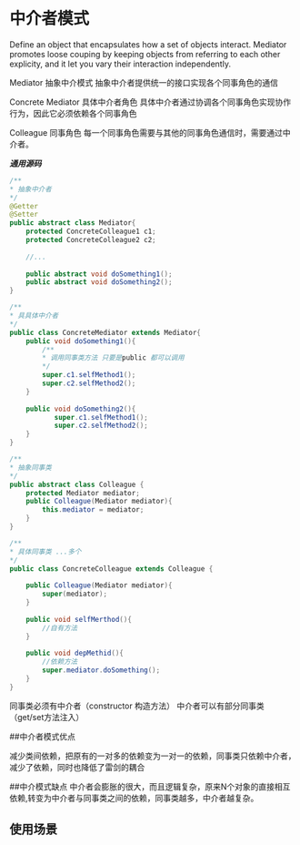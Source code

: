 # 中介者模式

Define an object that encapsulates how a set of objects interact.
Mediator promotes loose couping by keeping objects from referring to each other explicity, and it
let you vary their interaction independently.

Mediator 抽象中介模式
抽象中介者提供统一的接口实现各个同事角色的通信

Concrete Mediator 具体中介者角色
具体中介者通过协调各个同事角色实现协作行为，因此它必须依赖各个同事角色

Colleague  同事角色
每一个同事角色需要与其他的同事角色通信时，需要通过中介者。

*****通用源码*****

```java
/**
* 抽象中介者
*/
@Getter
@Setter
public abstract class Mediator{
    protected ConcreteColleague1 c1;
    protected ConcreteColleague2 c2;
    
    //...
    
    public abstract void doSomething1();
    public abstract void doSomething2();
}
```

```java
/**
* 具具体中介者
*/
public class ConcreteMediator extends Mediator{
    public void doSomething1(){
        /**
        * 调用同事类方法 只要是public 都可以调用 
        */
        super.c1.selfMethod1();
        super.c2.selfMethod2();
    }
    
    public void doSomething2(){
           super.c1.selfMethod1();
           super.c2.selfMethod2(); 
    }
}
```

```java
/**
* 抽象同事类
*/
public abstract class Colleague {
    protected Mediator mediator;
    public Colleague(Mediator mediator){
        this.mediator = mediator;
    }
}
```

```java
/**
* 具体同事类 ...多个
*/
public class ConcreteColleague extends Colleague {
    
    public Colleague(Mediator mediator){
        super(mediator);
    }
    
    public void selfMerthod(){
        //自有方法
    }
    
    public void depMethid(){
        //依赖方法
        super.mediator.doSomething();
    }
}
```

   同事类必须有中介者（constructor 构造方法）
   中介者可以有部分同事类（get/set方法注入）
   
##中介者模式优点

减少类间依赖，把原有的一对多的依赖变为一对一的依赖，同事类只依赖中介者，减少了依赖，同时也降低了雷剑的耦合

##中介模式缺点
中介者会膨胀的很大，而且逻辑复杂，原来N个对象的直接相互依赖,转变为中介者与同事类之间的依赖，同事类越多，中介者越复杂。

## 使用场景


